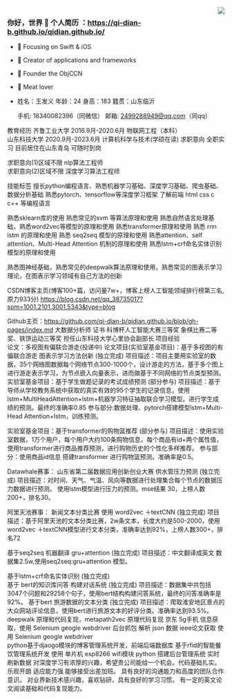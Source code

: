 <img align="right" src="https://github-readme-stats.vercel.app/api?username=qi-dian-b&show_icons=true&icon_color=CE1D2D&text_color=718096&bg_color=ffffff&hide_title=true" />

### 你好，世界 👋 个人简历 ：https://qi-dian-b.github.io/qidian.github.io/

- :orange_book: Focusing on Swift & iOS
- :hammer: Creator of applications and frameworks
- :ram: Founder the ObjCCN
- :meat_on_bone: Meat lover
- 	姓名：王发义  年龄：24  身高：183  籍贯：山东临沂

  	手机:	18340082396（同微信）
	邮箱:	2499288949@qq.com（同qq）

教育经历
齐鲁工业大学	2016.9月-2020.6月  物联网工程（本科）	
山东科技大学	2020.9月-2023.6月  计算机科学与技术(学硕在读)	
求职意向 	全职实习  目前居住在山东青岛    可随时到岗
	
求职意向(1)区域不限	nlp算法工程师	
求职意向(2)区域不限	深度学习算法工程师	

技能标签
擅长python编程语言、熟悉机器学习基础、深度学习基础、爬虫基础、数据分析基础
熟悉pytorch、tensorflow等深度学习框架
了解前端 html css c c++ 等编程语言

熟悉sklearn库的使用 熟悉常见的svm 等算法原理和使用
熟悉自然语言处理基础，熟悉word2vec等模型的原理和使用
熟悉transformer原理和使用 熟悉 rnn lstm 的原理和使用
熟悉 seq2seq 模型的原理和使用
熟悉attention、self attention、Multi-Head Attention 机制的原理和使用
熟悉lstm+crf命名实体识别模型的原理和使用

熟悉图神经基础，熟悉常见的deepwalk算法原理和使用，熟悉常见的图表示学习理论，在图表示学习领域有自己方法的创新

CSDN博客主页(博客100+篇，访问量7w+，博客上榜人工智能领域排行榜第三名,原力933分)
https://blog.csdn.net/qq_38735017?spm=1001.2101.3001.5343&type=blog

Github主页：https://github.com/qi-dian-b/qidian.github.io/blob/gh-pages/index.md
大数据分析师 证书 
科博杯人工智能大赛三等奖
象棋比赛二等奖、铁饼运动三等奖
担任山东科技大学心里协会副部长	
项目经验	
论文：多视图有偏联合游走(投递中)
论文项目(实验室基金项目)：基于多视图的有偏联合游走 图表示学习方法创新   (独立完成)
项目描述：项目主要用实验室的数据，35个网络图数据每个网络节点300-1000个，设计游走的方法，基于多个图上进行游走表示学习，为节点嵌入向量表示，进而做基于不同网络的节点类型预测。
实验室基金项目：基于学生做题记录的考试成绩预测                         (部分参与)
项目描述：基于导师从学校教务系统中获取的真实有效的95个学生的记录信息，使用lstm+MultiHeadAttention+lstm+机器学习特征抽取联合学习模型。进行学生成绩的预测。最终的准确率0.85
参与部分:数据处理、pytorch搭建模型lstm+Multi-Head Attention+lstm，训练预测。

实验室基金项目：基于transformer的购物篮推荐                            (部分参与)
项目描述：使用实验室数据，1万个用户，每个用户大约100条购物信息，每个商品有id+两个属性值，使用transformer进行商品推荐预测，进行购物历史的个性化多样推荐。
参与部分：使用商品id信息 搭建transformer 进行购物篮预测。准确率是0.5。
	
Datawhale赛事： 山东省第二届数据应用创新创业大赛 供水管压力预测         (独立完成)
项目描述：对时间、天气、气温、风向等数据进行处理集合每个节点的数据压力数据进行预测。
使用lstm模型进行压力的预测。mse结果 30，上榜人数200+，排名30。
	
阿里天池赛事： 新闻文本分类比赛 使用 word2vec ＋textCNN                  (独立完成)
项目描述：基于阿里天池的文本分类比赛，2w条文本，长度大约是500-2000，使用word2vec ＋textCNN模型进行文本分类，准确率达到92%，上榜人数300+，排名72

基于seq2seq 机器翻译 gru+attention                                      (独立完成)
项目描述：中文翻译成英文 数据集2.5w,使用seq2seq:gru+attention 模型。
	
基于lstm+crf命名实体识别                                               (独立完成)	
基于 bert的知识库问答 构建对话系统                                      (独立完成)
项目描述：数据集中共包括3047个问题和29258个句子，使用bert结构构建问答系统，最终的问答准确率是92%。
基于bert 旅游数据的文本分类                                             (独立完成)
项目描述：爬取淮安地区景点的大众网站评论信息，使用bert进行旅游文本的好评分类。准确率达到93.5%。	
deepwalk  原理和代码复现，metapath2vec 原理代码复现
京东 5g手机 信息获取，使用 Selenium geogle webdriver 后台抓包 解析 json 数据
ieee论文获取 使用 Selenium geogle webdriver	
python基于djaogo模块的博客管理系统开发，前端后端数据库
基于rfid的智能餐饮管理系统开发 使用 单片机 esp8266 wifi模块 python 搭建后台管理系统 实时 刷新数据
对深度学习有浓厚的兴趣，希望贵公司能给一个机会。代码基础扎实。
乐观开朗 适应能力强 能够接受出差加班。
具有良好的沟通能力和高度的团队合作意识。
对业界新技术感兴趣，喜欢钻研，具有良好的学习习惯。
有一定的英文论文阅读基础和代码复现能力。


